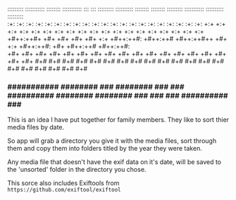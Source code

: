 
::::::::: ::::::::::: :::::::: ::::::::::: :::    ::: :::::::::  ::::::::::       ::::::::   ::::::::  ::::::::: ::::::::::: :::::::::: :::::::::  
:+:    :+:    :+:    :+:    :+:    :+:     :+:    :+: :+:    :+: :+:             :+:    :+: :+:    :+: :+:    :+:    :+:     :+:        :+:    :+: 
+:+    +:+    +:+    +:+           +:+     +:+    +:+ +:+    +:+ +:+             +:+        +:+    +:+ +:+    +:+    +:+     +:+        +:+    +:+ 
+#++:++#+     +#+    +#+           +#+     +#+    +:+ +#++:++#:  +#++:++#        +#++:++#++ +#+    +:+ +#++:++#:     +#+     +#++:++#   +#++:++#:  
+#+           +#+    +#+           +#+     +#+    +#+ +#+    +#+ +#+                    +#+ +#+    +#+ +#+    +#+    +#+     +#+        +#+    +#+ 
#+#           #+#    #+#    #+#    #+#     #+#    #+# #+#    #+# #+#             #+#    #+# #+#    #+# #+#    #+#    #+#     #+#        #+#    #+# 
###       ########### ########     ###      ########  ###    ### ##########       ########   ########  ###    ###    ###     ########## ###    ### 
                                                                                                                                                                                                                                       
                                                                                    							
 This is an idea I have put together for family members. They like to sort thier media files by date.
 
 So app will grab a directory you give it with the media files, sort through them and copy them into folders titled by the year they 
 were taken.
 
 Any media file that doesn't have the exif data on it's date, will be saved to the 'unsorted' folder in the directory you chose.
 
 
 This sorce also includes Exiftools from `https://github.com/exiftool/exiftool`

